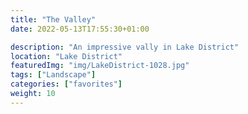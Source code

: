 ```yaml
---
title: "The Valley"
date: 2022-05-13T17:55:30+01:00

description: "An impressive vally in Lake District"
location: "Lake District"
featuredImg: "img/LakeDistrict-1028.jpg"
tags: ["Landscape"]
categories: ["favorites"]
weight: 10
---
```


